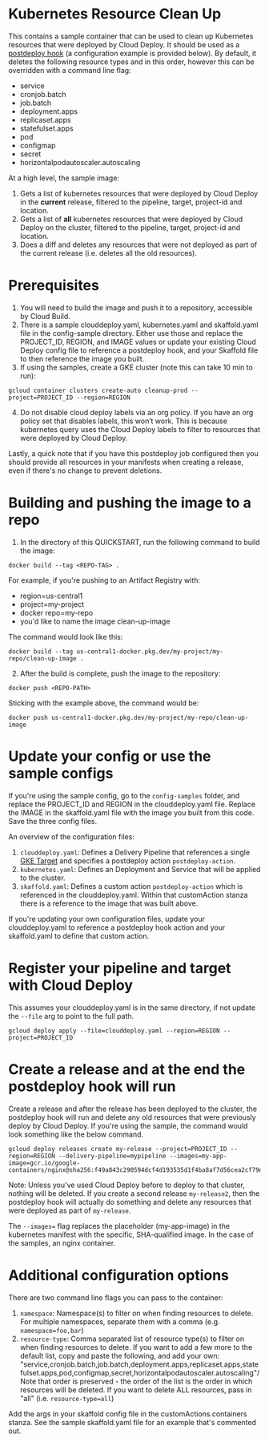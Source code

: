 # Kubernetes Resource Clean Up
This contains a sample container that can be used to clean up Kubernetes
resources that were deployed by Cloud Deploy. It should be used as a [postdeploy
hook](https://cloud.google.com/deploy/docs/hooks) (a configuration example is provided below). By default, it deletes the 
following resource types and in this order, however this can be overridden with 
a command line flag:

* service
* cronjob.batch
* job.batch
* deployment.apps
* replicaset.apps
* statefulset.apps
* pod
* configmap
* secret
* horizontalpodautoscaler.autoscaling

At a high level, the sample image:
1. Gets a list of kubernetes resources that were deployed by Cloud Deploy in the 
   **current** release, filtered to the pipeline, target, project-id and
   location.
2. Gets a list of **all** kubernetes resources that were deployed by Cloud Deploy
   on the cluster, filtered to the pipeline, target, project-id and location.
3. Does a diff and deletes any resources that were not deployed as part of the
   current release (i.e. deletes all the old resources).

# Prerequisites
1. You will need to build the image and push it to a repository, accessible by
Cloud Build.
2. There is a sample clouddeploy.yaml, kubernetes.yaml and skaffold.yaml file in
the config-sample directory. Either use those and replace the PROJECT_ID, 
REGION, and IMAGE values or update your existing Cloud Deploy config
file to reference a postdeploy hook, and your Skaffold file to then reference
the image you built.
3. If using the samples, create a GKE cluster (note this can take 10 min to run):

```
gcloud container clusters create-auto cleanup-prod --project=PROJECT_ID --region=REGION
```
4. Do not disable cloud deploy labels via an org policy. If you have an org
policy set that disables labels, this won’t work. This is because kubernetes 
query uses the Cloud Deploy labels to filter to resources that were deployed
by Cloud Deploy.

Lastly, a quick note that if you have this postdeploy job configured then you
should provide all resources in your manifests when creating a release, even if
there's no change to prevent deletions. 

# Building and pushing the image to a repo
1. In the directory of this QUICKSTART, run the following command to build the image:

```
docker build --tag <REPO-TAG> . 
```

For example, if you're pushing to an Artifact Registry with:
* region=us-central1
* project=my-project
* docker repo=my-repo
* you'd like to name the image clean-up-image

The command would look like this:

```
docker build --tag us-central1-docker.pkg.dev/my-project/my-repo/clean-up-image .
```

2. After the build is complete, push the image to the repository:

```
docker push <REPO-PATH>
```

Sticking with the example above, the command would be:

```
docker push us-central1-docker.pkg.dev/my-project/my-repo/clean-up-image
```

# Update your config or use the sample configs

If you're using the sample config, go to the `config-samples` folder, and replace
the PROJECT_ID and REGION in the clouddeploy.yaml file. Replace the IMAGE in the
skaffold.yaml file with the image you built from this code. Save the three
config files. 

An overview
of the configuration files:
1. `clouddeploy.yaml`: Defines a Delivery Pipeline that references a single
[GKE Target](https://cloud.google.com/deploy/docs/deploy-app-gke) and specifies
a postdeploy action `postdeploy-action`.
1. `kubernetes.yaml`: Defines an Deployment and Service that will be applied to the cluster.
1. `skaffold.yaml`: Defines a custom action `postdeploy-action` which is referenced in the clouddeploy.yaml. 
Within that customAction stanza there is a reference to the image that was
built above. 

If you're updating your own configuration files, update your clouddeploy.yaml
to reference a postdeploy hook action and your skaffold.yaml to define that
custom action.

# Register your pipeline and target with Cloud Deploy

This assumes your clouddeploy.yaml is in the same directory, if not update the 
`--file` arg to point to the full path.

```
gcloud deploy apply --file=clouddeploy.yaml --region=REGION --project=PROJECT_ID
```

# Create a release and at the end the postdeploy hook will run

Create a release and after the release has been deployed to the cluster, the
postdeploy hook will run and delete any old resources that were previously 
deploy by Cloud Deploy. If you're using the sample, the command would look 
something like the below command. 

```
gcloud deploy releases create my-release --project=PROJECT_ID --region=REGION --delivery-pipeline=mypipeline --images=my-app-image=gcr.io/google-containers/nginx@sha256:f49a843c290594dcf4d193535d1f4ba8af7d56cea2cf79d1e9554f077f1e7aaa
```

Note: Unless you've used Cloud Deploy before to deploy to that cluster, nothing
will be deleted. If you create a second release `my-release2`, then the postdeploy
hook will actually do something and delete any resources that were deployed as
part of `my-release`. 

The `--images=` flag replaces the placeholder (my-app-image) in the kubernetes 
manifest with the specific, SHA-qualified image. In the case of the samples, 
an nginx container.

# Additional configuration options

There are two command line flags you can pass to the container:

1. `namespace`: Namespace(s) to filter on when finding resources to delete. For 
    multiple namespaces, separate them with a comma (e.g. `namespace=foo,bar`)
2. `resource-type`: Comma separated list of resource type(s) to filter on when finding resources to
    delete. If you want to add a few more to the default list, copy and paste
    the following, and add your own:
    "service,cronjob.batch,job.batch,deployment.apps,replicaset.apps,statefulset.apps,pod,configmap,secret,horizontalpodautoscaler.autoscaling"/
    Note that order is preserved - the order of the list is the order in which
    resources will be deleted. If you want to delete ALL resources, pass in
    "all" (i.e. `resource-type=all`)

Add the args in your skaffold config file in the customActions.containers
stanza. See the sample skaffold.yaml file for an example that's commented out.